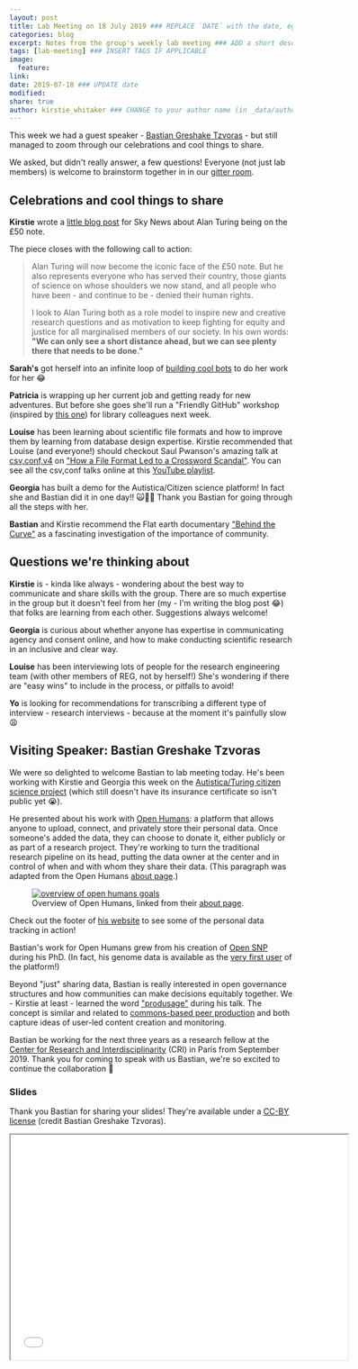 ```yaml
---
layout: post
title: Lab Meeting on 18 July 2019 ### REPLACE `DATE` with the date, eg: 18 July 2019
categories: blog
excerpt: Notes from the group's weekly lab meeting ### ADD a short description (or keep that one if you'd)
tags: [lab-meeting] ### INSERT TAGS IF APPLICABLE
image:
  feature:
link: 
date: 2019-07-18 ### UPDATE date
modified:
share: true
author: kirstie_whitaker ### CHANGE to your author name (in _data/authors.yml)
---
```


This week we had a guest speaker - [Bastian Greshake Tzvoras](#visiting-speaker-bastian-greshake-tzvoras) - but still managed to zoom through our celebrations and cool things to share.

We asked, but didn't really answer, a few questions!
Everyone (not just lab members) is welcome to brainstorm together in in our [gitter room](https://gitter.im/WhitakerLab/Lobby).

## Celebrations and cool things to share

**Kirstie** wrote a [little blog post](https://news.sky.com/story/turings-story-is-motivation-to-keep-fighting-for-equity-and-justice-11763751) for Sky News about Alan Turing being on the £50 note.

The piece closes with the following call to action:

> Alan Turing will now become the iconic face of the £50 note.
> But he also represents everyone who has served their country, those giants of science on whose shoulders we now stand, and all people who have been - and continue to be - denied their human rights.
> 
> I look to Alan Turing both as a role model to inspire new and creative research questions and as motivation to keep fighting for equity and justice for all marginalised members of our society.
> In his own words: **"We can only see a short distance ahead, but we can see plenty there that needs to be done."**

**Sarah's** got herself into an infinite loop of [building cool bots](https://github.com/HelmUpgradeBot?tab=repositories) to do her work for her 😂

**Patricia** is wrapping up her current job and getting ready for new adventures.
But before she goes she'll run a "Friendly GitHub" workshop (inspired by [this one](https://kirstiejane.github.io/friendly-github-intro/)) for library colleagues next week.

**Louise** has been learning about scientific file formats and how to improve them by learning from database design expertise.
Kirstie recommended that Louise (and everyone!) should checkout Saul Pwanson's amazing talk at [csv,conf,v4](https://csvconf.com/) on ["How a File Format Led to a Crossword Scandal"](https://www.youtube.com/watch?v=9aHfK8EUIzg).
You can see all the csv,conf talks online at this [YouTube playlist](https://www.youtube.com/playlist?list=PLg5zZXwt2ZW72M0KOOt8xQNXsSPMp4PNd).

**Georgia** has built a demo for the Autistica/Citizen science platform!
In fact she and Bastian did it in one day!! 🙀🚀🌟
Thank you Bastian for going through all the steps with her.

**Bastian** and Kirstie recommend the Flat earth documentary ["Behind the Curve"]( https://en.wikipedia.org/wiki/Behind_the_Curve) as a fascinating investigation of the importance of community.

## Questions we're thinking about

**Kirstie** is - kinda like always - wondering about the best way to communicate and share skills with the group.
There are so much expertise in the group but it doesn't feel from her (my - I'm writing the blog post 😂) that folks are learning from each other.
Suggestions always welcome!

**Georgia** is curious about whether anyone has expertise in communicating agency and consent online, and how to make conducting scientific research in an inclusive and clear way.

**Louise** has been interviewing lots of people for the research engineering team (with other members of REG, not by herself!)
She's wondering if there are "easy wins" to include in the process, or pitfalls to avoid!

**Yo** is looking for recommendations for transcribing a different type of interview - research interviews - because at the moment it's painfully slow 😩

## Visiting Speaker: Bastian Greshake Tzvoras

We were so delighted to welcome Bastian to lab meeting today.
He's been working with Kirstie and Georgia this week on the [Autistica/Turing citizen science project](https://www.turing.ac.uk/research/research-projects/citizen-science-platform-autistica) (which still doesn't have its insurance certificate so isn't public yet 😭).

He presented about his work with [Open Humans](https://www.openhumans.org/): a platform that allows anyone to upload, connect, and privately store their personal data.
Once someone's added the data, they can choose to donate it, either publicly or as part of a research project.
They're working to turn the traditional research pipeline on its head, putting the data owner at the center and in control of when and with whom they share their data.
(This paragraph was adapted from the Open Humans [about page](https://www.openhumans.org/about/).)

<figure>
	<a href="https://www.openhumans.org/about/">
      <img src="https://www.openhumans.org/static/images/your-data-plus-you-sketch.89a308d53b24.jpg"
           alt="overview of open humans goals">
    </a>
	<figcaption>Overview of Open Humans, linked from their <a href="https://www.openhumans.org/about/">about page</a>.
    </figcaption>
</figure>

Check out the footer of [his website](https://tzovar.as/) to see some of the personal data tracking in action!

Bastian's work for Open Humans grew from his creation of [Open SNP](https://opensnp.org/) during his PhD.
(In fact, his genome data is available as the [very first user](https://opensnp.org/users/1) of the platform!)

Beyond "just" sharing data, Bastian is really interested in open governance structures and how communities can make decisions equitably together.
We - Kirstie at least - learned the word ["produsage"](https://en.wikipedia.org/wiki/Produsage) during his talk.
The concept is similar and related to [commons-based peer production](https://en.wikipedia.org/wiki/Commons-based_peer_production) and both capture ideas of user-led content creation and monitoring.

Bastian be working for the next three years as a research fellow at the [Center for Research and Interdisciplinarity](https://cri-paris.org/) (CRI) in Paris from September 2019.
Thank you for coming to speak with us Bastian, we're so excited to continue the collaboration 💖

### Slides

Thank you Bastian for sharing your slides!
They're available under a [CC-BY license](https://creativecommons.org/licenses/by/4.0/) (credit Bastian Greshake Tzvoras).

<iframe src="/images/lab-meeting/2019-07-18/CRI-presentation.pdf" width="600" height="400"></iframe>
